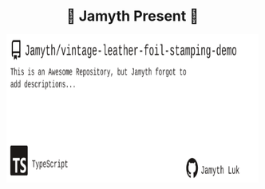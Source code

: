 <!-- built at 5/4/2025, 10:17:43 AM -->
<h1 align="center">
🎉 Jamyth Present 🎉
</h1>
<p align="center">
    <a href="https://github.com/Jamyth/vintage-leather-foil-stamping-demo">
        <img width="1000" height="300" src="./readme.svg" />
    </a>
</p>